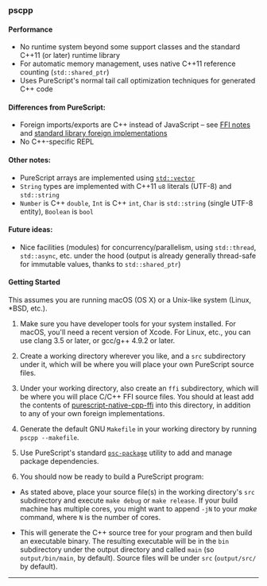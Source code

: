 ### pscpp


#### Performance

* No runtime system beyond some support classes and the standard C++11 (or later) runtime library
* For automatic memory management, uses native C++11 reference counting (`std::shared_ptr`)
* Uses PureScript's normal tail call optimization techniques for generated C++ code

#### Differences from PureScript:

* Foreign imports/exports are C++ instead of JavaScript – see [FFI notes](https://github.com/andyarvanitis/purescript-native/wiki/FFI) and [standard library foreign implementations](https://github.com/andyarvanitis/purescript-native-cpp-ffi)
* No C++-specific REPL

#### Other notes:

* PureScript arrays are implemented using [`std::vector`](http://en.cppreference.com/w/cpp/container/vector)
* `String` types are implemented with C++11 `u8` literals (UTF-8) and `std::string`
* `Number` is C++ `double`, `Int` is C++ `int`, `Char` is `std::string` (single UTF-8 entity), `Boolean` is `bool`

#### Future ideas:

* Nice facilities (modules) for concurrency/parallelism, using `std::thread`, `std::async`, etc. under the hood (output is already generally thread-safe for immutable values, thanks to `std::shared_ptr`)

#### Getting Started
This assumes you are running macOS (OS X) or a Unix-like system (Linux, *BSD, etc.).

1. Make sure you have developer tools for your system installed. For macOS, you'll need a recent version of Xcode. For Linux, etc., you can use clang 3.5 or later, or gcc/g++ 4.9.2 or later.

2. Create a working directory wherever you like, and a `src` subdirectory under it, which will be where you will place your own PureScript source files.

3. Under your working directory, also create an `ffi` subdirectory, which will be where you will place C/C++ FFI source files. You should at least add the contents of [purescript-native-cpp-ffi](https://github.com/andyarvanitis/purescript-native-cpp-ffi) into this directory, in addition to any of your own foreign implementations.

4. Generate the default GNU `Makefile` in your working directory by running `pscpp --makefile`.

5. Use PureScript's standard [`psc-package`](https://psc-package.readthedocs.io/en/latest/) utility to add and manage package dependencies.

6. You should now be ready to build a PureScript program:
  * As stated above, place your source file(s) in the working directory's `src` subdirectory and execute `make debug` or `make release`. If your build machine has multiple cores, you might want to append `-jN` to your *make* command, where `N` is the number of cores.

  * This will generate the C++ source tree for your program and then build an executable binary. The resulting executable will be in the `bin` subdirectory under the output directory and called `main` (so `output/bin/main`, by default). Source files will be under `src` (`output/src/` by default).

---
